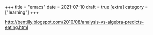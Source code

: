 +++
title = "emacs"
date = 2021-07-10
draft = true
[extra]
category = ["learning"]
+++

http://bentilly.blogspot.com/2010/08/analysis-vs-algebra-predicts-eating.html
